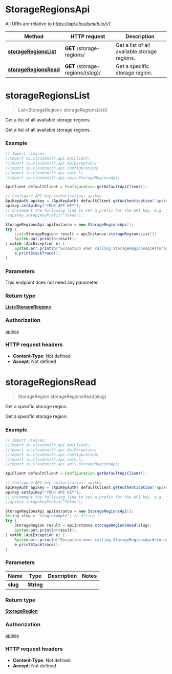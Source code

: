 # StorageRegionsApi

All URIs are relative to *https://api.cloudsmith.io/v1*

Method | HTTP request | Description
------------- | ------------- | -------------
[**storageRegionsList**](StorageRegionsApi.md#storageRegionsList) | **GET** /storage-regions/ | Get a list of all available storage regions.
[**storageRegionsRead**](StorageRegionsApi.md#storageRegionsRead) | **GET** /storage-regions/{slug}/ | Get a specific storage region.


<a name="storageRegionsList"></a>
# **storageRegionsList**
> List&lt;StorageRegion&gt; storageRegionsList()

Get a list of all available storage regions.

Get a list of all available storage regions.

### Example
```java
// Import classes:
//import io.cloudsmith.api.ApiClient;
//import io.cloudsmith.api.ApiException;
//import io.cloudsmith.api.Configuration;
//import io.cloudsmith.api.auth.*;
//import io.cloudsmith.api.apis.StorageRegionsApi;

ApiClient defaultClient = Configuration.getDefaultApiClient();

// Configure API key authorization: apikey
ApiKeyAuth apikey = (ApiKeyAuth) defaultClient.getAuthentication("apikey");
apikey.setApiKey("YOUR API KEY");
// Uncomment the following line to set a prefix for the API key, e.g. "Token" (defaults to null)
//apikey.setApiKeyPrefix("Token");

StorageRegionsApi apiInstance = new StorageRegionsApi();
try {
    List<StorageRegion> result = apiInstance.storageRegionsList();
    System.out.println(result);
} catch (ApiException e) {
    System.err.println("Exception when calling StorageRegionsApi#storageRegionsList");
    e.printStackTrace();
}
```

### Parameters
This endpoint does not need any parameter.

### Return type

[**List&lt;StorageRegion&gt;**](StorageRegion.md)

### Authorization

[apikey](../README.md#apikey)

### HTTP request headers

 - **Content-Type**: Not defined
 - **Accept**: Not defined

<a name="storageRegionsRead"></a>
# **storageRegionsRead**
> StorageRegion storageRegionsRead(slug)

Get a specific storage region.

Get a specific storage region.

### Example
```java
// Import classes:
//import io.cloudsmith.api.ApiClient;
//import io.cloudsmith.api.ApiException;
//import io.cloudsmith.api.Configuration;
//import io.cloudsmith.api.auth.*;
//import io.cloudsmith.api.apis.StorageRegionsApi;

ApiClient defaultClient = Configuration.getDefaultApiClient();

// Configure API key authorization: apikey
ApiKeyAuth apikey = (ApiKeyAuth) defaultClient.getAuthentication("apikey");
apikey.setApiKey("YOUR API KEY");
// Uncomment the following line to set a prefix for the API key, e.g. "Token" (defaults to null)
//apikey.setApiKeyPrefix("Token");

StorageRegionsApi apiInstance = new StorageRegionsApi();
String slug = "slug_example"; // String | 
try {
    StorageRegion result = apiInstance.storageRegionsRead(slug);
    System.out.println(result);
} catch (ApiException e) {
    System.err.println("Exception when calling StorageRegionsApi#storageRegionsRead");
    e.printStackTrace();
}
```

### Parameters

Name | Type | Description  | Notes
------------- | ------------- | ------------- | -------------
 **slug** | **String**|  |

### Return type

[**StorageRegion**](StorageRegion.md)

### Authorization

[apikey](../README.md#apikey)

### HTTP request headers

 - **Content-Type**: Not defined
 - **Accept**: Not defined

